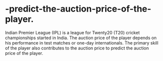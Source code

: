 # -predict-the-auction-price-of-the-player.
Indian Premier League (IPL) is a league for Twenty20 (T20) cricket championships started in India. The auction price of the player depends on his performance in test matches or one-day internationals. The primary skill of the player also contributes to the auction price to predict the auction price of the player.
